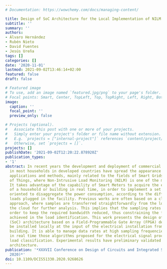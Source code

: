 ```yaml
---
# Documentation: https://wowchemy.com/docs/managing-content/

title: Design of SoC Architecture for the Local Implementation of NILM Techniques
subtitle: ''
summary: ''
authors:
- Álvaro Hernández
- Rubén Nieto
- David Fuentes
- Jesús Ureña
tags: []
categories: []
date: '2020-11-01'
lastmod: 2021-09-02T13:46:14+02:00
featured: false
draft: false

# Featured image
# To use, add an image named `featured.jpg/png` to your page's folder.
# Focal points: Smart, Center, TopLeft, Top, TopRight, Left, Right, BottomLeft, Bottom, BottomRight.
image:
  caption: ''
  focal_point: ''
  preview_only: false

# Projects (optional).
#   Associate this post with one or more of your projects.
#   Simply enter your project's folder or file name without extension.
#   E.g. `projects = ["internal-project"]` references `content/project/deep-learning/index.md`.
#   Otherwise, set `projects = []`.
projects: []
publishDate: '2021-09-02T12:20:22.878920Z'
publication_types:
- '1'
abstract: In recent years the development and deployment of commercial Smart Meters
  in most households in developed countries have spread the appearance of certain
  applications and methods, mainly related to the fields of Smart Grids and Internet
  of Things, where Non-Intrusive Load Monitoring (NILM) is one of the most well-known.
  It takes advantage of the capability of Smart Meters to acquire the electrical signals
  of a household or building in real time, in order to implement a set of techniques
  oriented to disaggregate the power consumption, according to the different electrical
  loads plugged in the facility. Previous works are often based on a cloud-computing
  approach, where samples are transferred straightforwardly from the local meter to
  the cloud for further analysis. This implies that the sampling rates are low in
  order to keep the required bandwidth reduced, thus constraining the final performance
  achieved in the load identification. This work presents the design of a System-on-Chip
  (SoC) architecture based on a Field-Programmable Gate Array (FPGA) device that can
  be installed locally at the input of the electrical installation from a house or
  building. It is able to manage data rates at high sampling frequencies and to implement
  in real time those algorithms proposed for the electrical signal processing and
  load classification. Experimental results have preliminary validated the proposed
  architecture.
publication: '*XXXVII Conference on Design of Circuits and Integrated Systems (DCIS
  2020)*'
doi: 10.1109/DCIS51330.2020.9268626
---
```


